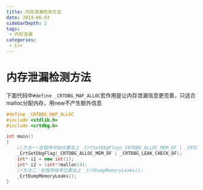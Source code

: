 ```yaml
---
title: 内存泄漏检测方法
date: 2019-06-03
sidebarDepth: 2
tags:
 - 内存泄漏
categories:
 - C++
---
```


# 内存泄漏检测方法
下面代码中`#define _CRTDBG_MAP_ALLOC`宏作用是让内存泄漏信息更完善，只适合malloc分配内存，用new不产生额外信息
```c++
#define _CRTDBG_MAP_ALLOC
#include <stdlib.h>
#include <crtdbg.h>

int main()
{
    //方法一:在程序开始位置加上 _CrtSetDbgFlag(_CRTDBG_ALLOC_MEM_DF | _CRTDBG_LEAK_CHECK_DF);
    _CrtSetDbgFlag(_CRTDBG_ALLOC_MEM_DF | _CRTDBG_LEAK_CHECK_DF);
    int* i1 = new int(1);
    int* i2 = (int*)malloc(4);
    //方法二：在程序结束位置加上 _CrtDumpMemoryLeaks();
    _CrtDumpMemoryLeaks();
}
```